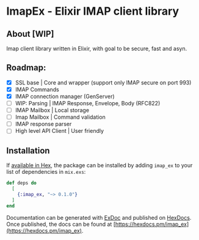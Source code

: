 # ImapEx - Elixir IMAP client library

## About [WIP]

Imap client library written in Elixir, with goal to be secure, fast and asyn.

## Roadmap:

- [x] SSL base | Core and wrapper (support only IMAP secure on port 993)
- [x] IMAP Commands
- [x] IMAP connection manager (GenServer)
- [ ] WIP: Parsing | IMAP Response, Envelope, Body (RFC822)
- [ ] IMAP Mailbox | Local storage
- [ ] Imap Mailbox | Command validation
- [ ] IMAP response parser
- [ ] High level API Client | User friendly

## Installation

If [available in Hex](https://hex.pm/docs/publish), the package can be installed
by adding `imap_ex` to your list of dependencies in `mix.exs`:

```elixir
def deps do
  [
    {:imap_ex, "~> 0.1.0"}
  ]
end
```

Documentation can be generated with [ExDoc](https://github.com/elixir-lang/ex_doc)
and published on [HexDocs](https://hexdocs.pm). Once published, the docs can
be found at [https://hexdocs.pm/imap_ex](https://hexdocs.pm/imap_ex).
